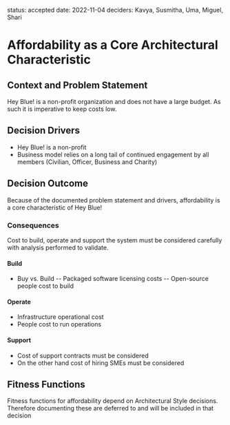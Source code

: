 status: accepted
date: 2022-11-04
deciders: Kavya, Susmitha, Uma, Miguel, Shari

# Affordability as a Core Architectural Characteristic

## Context and Problem Statement

Hey Blue! is a non-profit organization and does not have a large budget. As such it is imperative to keep costs low.

## Decision Drivers

- Hey Blue! is a non-profit
- Business model relies on a long tail of continued engagement by all members (Civilian, Officer, Business and Charity)

## Decision Outcome

Because of the documented problem statement and drivers, affordability is a core characteristic of Hey Blue!

### Consequences

Cost to build, operate and support the system must be considered carefully with analysis performed to validate.

#### Build

- Buy vs. Build
  -- Packaged software licensing costs
  -- Open-source people cost to build

#### Operate

- Infrastructure operational cost
- People cost to run operations

#### Support

- Cost of support contracts must be considered
- On the other hand cost of hiring SMEs must be considered

## Fitness Functions

Fitness functions for affordability depend on Architectural Style decisions. Therefore documenting these are deferred to and will be included in that decision
